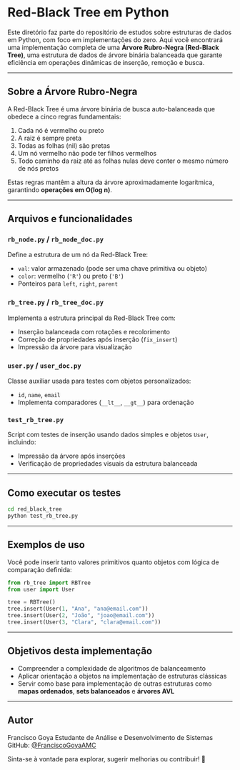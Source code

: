 # Red-Black Tree em Python

Este diretório faz parte do repositório de estudos sobre estruturas de dados em Python, com foco em implementações do zero. Aqui você encontrará uma implementação completa de uma **Árvore Rubro-Negra (Red-Black Tree)**, uma estrutura de dados de árvore binária balanceada que garante eficiência em operações dinâmicas de inserção, remoção e busca.

---

## Sobre a Árvore Rubro-Negra

A Red-Black Tree é uma árvore binária de busca auto-balanceada que obedece a cinco regras fundamentais:

1. Cada nó é vermelho ou preto
2. A raiz é sempre preta
3. Todas as folhas (nil) são pretas
4. Um nó vermelho não pode ter filhos vermelhos
5. Todo caminho da raiz até as folhas nulas deve conter o mesmo número de nós pretos

Estas regras mantêm a altura da árvore aproximadamente logarítmica, garantindo **operações em O(log n)**.

---

## Arquivos e funcionalidades

### `rb_node.py` / `rb_node_doc.py`

Define a estrutura de um nó da Red-Black Tree:

* `val`: valor armazenado (pode ser uma chave primitiva ou objeto)
* `color`: vermelho (`'R'`) ou preto (`'B'`)
* Ponteiros para `left`, `right`, `parent`

### `rb_tree.py` / `rb_tree_doc.py`

Implementa a estrutura principal da Red-Black Tree com:

* Inserção balanceada com rotações e recolorimento
* Correção de propriedades após inserção (`fix_insert`)
* Impressão da árvore para visualização

### `user.py` / `user_doc.py`

Classe auxiliar usada para testes com objetos personalizados:

* `id`, `name`, `email`
* Implementa comparadores (`__lt__`, `__gt__`) para ordenação

### `test_rb_tree.py`

Script com testes de inserção usando dados simples e objetos `User`, incluindo:

* Impressão da árvore após inserções
* Verificação de propriedades visuais da estrutura balanceada

---

## Como executar os testes

```bash
cd red_black_tree
python test_rb_tree.py
```

---

## Exemplos de uso

Você pode inserir tanto valores primitivos quanto objetos com lógica de comparação definida:

```python
from rb_tree import RBTree
from user import User

tree = RBTree()
tree.insert(User(1, "Ana", "ana@email.com"))
tree.insert(User(2, "João", "joao@email.com"))
tree.insert(User(3, "Clara", "clara@email.com"))
```

---

## Objetivos desta implementação

* Compreender a complexidade de algoritmos de balanceamento
* Aplicar orientação a objetos na implementação de estruturas clássicas
* Servir como base para implementação de outras estruturas como **mapas ordenados**, **sets balanceados** e **árvores AVL**

---

## Autor

Francisco Goya
Estudante de Análise e Desenvolvimento de Sistemas
GitHub: [@FranciscoGoyaAMC](https://github.com/FranciscoGoyaAMC)

Sinta-se à vontade para explorar, sugerir melhorias ou contribuir! 🚀
